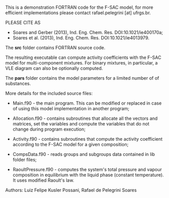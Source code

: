 This is a demonstration FORTRAN code for the F-SAC model, for more efficient
implementations please contact rafael.pelegrini [at] ufrgs.br.

 PLEASE CITE AS
   * Soares and Gerber (2013), Ind. Eng. Chem. Res. DOI:10.1021/ie400170a;
   * Soares et al. (2013), Ind. Eng. Chem. Res. DOI:10.1021/ie4013979.

The **src** folder contains FORTRAN source code.

The resulting executable can compute activity coefficients with the F-SAC model
for multi-component mixtures. For binary mixtures, in particular, a VLE diagram
can also be optionally computed.

The **pars** folder contains the model parameters for a limited number of
of substances.

More details for the included source files:

 - Main.f90 - the main program. This can be modified or replaced in case of using this model implementation in another program; 

 - Allocation.f90 - contains subroutines that allocate all the vectors and matrices, set the variables and compute the variables that do not change during program execution;

 - Activity.f90 - contains subroutines that compute the activity coefficient according to the F-SAC model for a given composition;

 - CompsData.f90 - reads groups and subgroups data contained in lib folder files;

 - RaoultPressure.f90 - computes the system's total pressure and vapour composition in equilibrium with the liquid phase (constant temperature). It uses modified Raoult's law. 

Authors: Luiz Felipe Kusler Possani, Rafael de Pelegrini Soares

